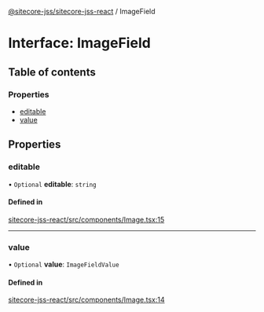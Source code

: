 [@sitecore-jss/sitecore-jss-react](../README.md) / ImageField

# Interface: ImageField

## Table of contents

### Properties

- [editable](ImageField.md#editable)
- [value](ImageField.md#value)

## Properties

### editable

• `Optional` **editable**: `string`

#### Defined in

[sitecore-jss-react/src/components/Image.tsx:15](https://github.com/Sitecore/jss/blob/3d7cb1a8/packages/sitecore-jss-react/src/components/Image.tsx#L15)

___

### value

• `Optional` **value**: `ImageFieldValue`

#### Defined in

[sitecore-jss-react/src/components/Image.tsx:14](https://github.com/Sitecore/jss/blob/3d7cb1a8/packages/sitecore-jss-react/src/components/Image.tsx#L14)
